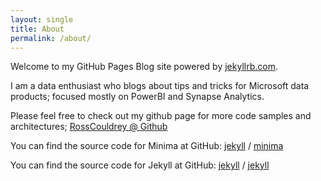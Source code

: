```yaml
---
layout: single
title: About
permalink: /about/
---
```


Welcome to my GitHub Pages Blog site powered by [jekyllrb.com](https://jekyllrb.com/).

I am a data enthusiast who blogs about tips and tricks for Microsoft data products; focused mostly on PowerBI and Synapse Analytics.

Please feel free to check out my github page for more code samples and architectures;
[RossCouldrey @ Github](https://github.com/rosscouldrey)

You can find the source code for Minima at GitHub:
[jekyll][jekyll-organization] /
[minima](https://github.com/jekyll/minima)

You can find the source code for Jekyll at GitHub:
[jekyll][jekyll-organization] /
[jekyll](https://github.com/jekyll/jekyll)


[jekyll-organization]: https://github.com/jekyll

